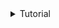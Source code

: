 
<details>
    <summary>Tutorial</summary>
    Since we cannot add candies to any boxes, we have to make the nubmer of candies of all the boxes equal to the minimum number of candies in a box, i.e. total number of candies to eat is ![](https://latex.codecogs.com/svg.image?\sum_{i=1}^{n}(a_i-min(a))).
</details>
